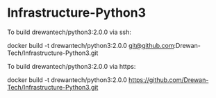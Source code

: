 # Infrastructure-Python3
To build drewantech/python3:2.0.0 via ssh:

docker build -t drewantech/python3:2.0.0 git@github.com:Drewan-Tech/Infrastructure-Python3.git

To build drewantech/python3:2.0.0 via https:

docker build -t drewantech/python3:2.0.0 https://github.com/Drewan-Tech/Infrastructure-Python3.git
